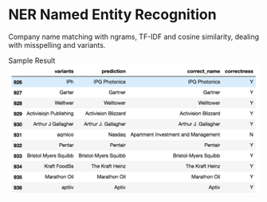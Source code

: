 # NER Named Entity Recognition

Company name matching with ngrams, TF-IDF and cosine similarity, dealing with misspelling and variants.

Sample Result
![alt text](https://github.com/zy2280/NER/blob/master/screenshot.png)
